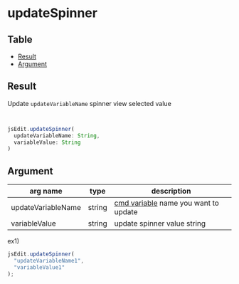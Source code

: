 # updateSpinner

Table
-----------------

* [Result](#result)
* [Argument](#argument)


## Result

Update `updateVariableName` spinner view selected value

```js.js


jsEdit.updateSpinner(
  updateVariableName: String,
  variableValue: String
)

```

## Argument

| arg name | type | description |
| -------- | -------- | -------- |
| updateVariableName | string | [cmd variable](https://github.com/puutaro/CommandClick/blob/master/DEVELOPER.md#cmd-variables) name you want to update |
| variableValue | string | update spinner value string |


ex1)

```js.js
jsEdit.updateSpinner(
  "updateVariableName1",
  "variableValue1"
);

```
